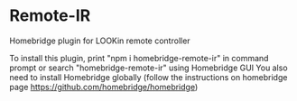 # Remote-IR
Homebridge plugin for LOOKin remote controller

To install this plugin, print "npm i homebridge-remote-ir" in command prompt or search "homebridge-remote-ir" using Homebridge GUI
You also need to install Homebridge globally (follow the instructions on homebridge page https://github.com/homebridge/homebridge)
